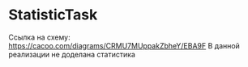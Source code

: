 # StatisticTask
Ссылка на схему: https://cacoo.com/diagrams/CRMU7MUppakZbheY/EBA9F
В данной реализации не доделана статистика
